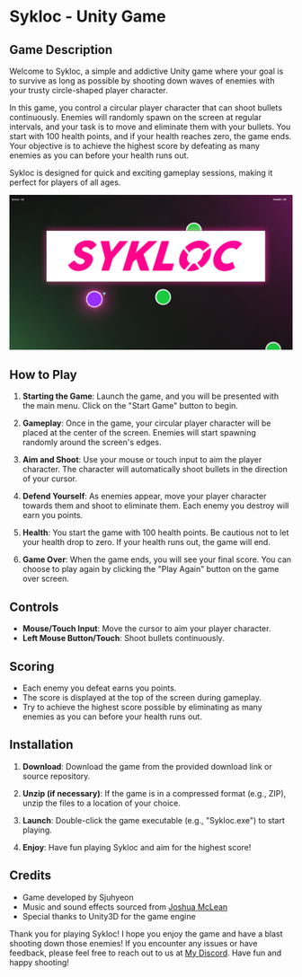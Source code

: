 # Sykloc - Unity Game

## Game Description

Welcome to Sykloc, a simple and addictive Unity game where your goal is to survive as long as possible by shooting down waves of enemies with your trusty circle-shaped player character.

In this game, you control a circular player character that can shoot bullets continuously. Enemies will randomly spawn on the screen at regular intervals, and your task is to move and eliminate them with your bullets. You start with 100 health points, and if your health reaches zero, the game ends. Your objective is to achieve the highest score by defeating as many enemies as you can before your health runs out.

Sykloc is designed for quick and exciting gameplay sessions, making it perfect for players of all ages.

![Game Screenshot](res/sykloc.png)

## How to Play

1. **Starting the Game**: Launch the game, and you will be presented with the main menu. Click on the "Start Game" button to begin.

2. **Gameplay**: Once in the game, your circular player character will be placed at the center of the screen. Enemies will start spawning randomly around the screen's edges.

3. **Aim and Shoot**: Use your mouse or touch input to aim the player character. The character will automatically shoot bullets in the direction of your cursor.

4. **Defend Yourself**: As enemies appear, move your player character towards them and shoot to eliminate them. Each enemy you destroy will earn you points.

5. **Health**: You start the game with 100 health points. Be cautious not to let your health drop to zero. If your health runs out, the game will end.

6. **Game Over**: When the game ends, you will see your final score. You can choose to play again by clicking the "Play Again" button on the game over screen.

## Controls

- **Mouse/Touch Input**: Move the cursor to aim your player character.
- **Left Mouse Button/Touch**: Shoot bullets continuously.

## Scoring

- Each enemy you defeat earns you points.
- The score is displayed at the top of the screen during gameplay.
- Try to achieve the highest score possible by eliminating as many enemies as you can before your health runs out.

## Installation

1. **Download**: Download the game from the provided download link or source repository.

2. **Unzip (if necessary)**: If the game is in a compressed format (e.g., ZIP), unzip the files to a location of your choice.

3. **Launch**: Double-click the game executable (e.g., "Sykloc.exe") to start playing.

4. **Enjoy**: Have fun playing Sykloc and aim for the highest score!

## Credits

- Game developed by Sjuhyeon
- Music and sound effects sourced from [Joshua McLean](https://www.youtube.com/watch?v=L_OYo2RS8iU&list=PLwJjxqYuirCLkq42mGw4XKGQlpZSfxsYd&index=8)
- Special thanks to Unity3D for the game engine

Thank you for playing Sykloc! I hope you enjoy the game and have a blast shooting down those enemies! If you encounter any issues or have feedback, please feel free to reach out to us at [My Discord](https://discord.com/users/1070079034366631956). Have fun and happy shooting!

